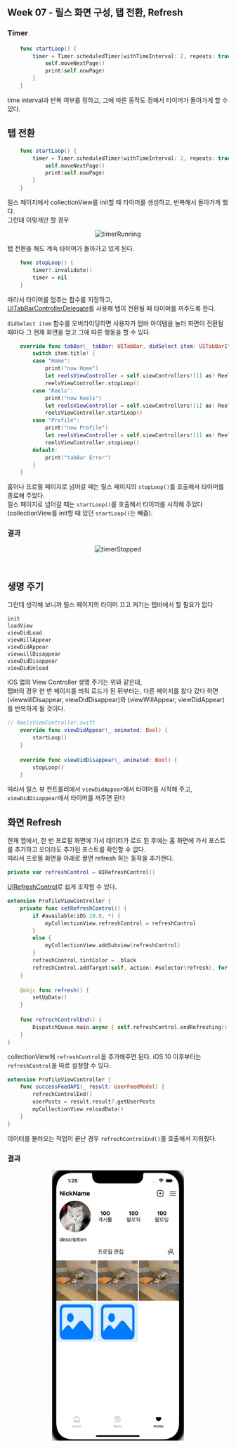 ## Week 07 - 릴스 화면 구성, 탭 전환, Refresh

### Timer
```swift
    func startLoop() {
        timer = Timer.scheduledTimer(withTimeInterval: 2, repeats: true) { _ in
            self.moveNextPage()
            print(self.nowPage)
        }
    }
```
time interval과 반복 여부를 정하고, 그에 따른 동작도 정해서 타이머가 돌아가게 할 수 있다.  


## 탭 전환
```swift
    func startLoop() {
        timer = Timer.scheduledTimer(withTimeInterval: 2, repeats: true) { _ in
            self.moveNextPage()
            print(self.nowPage)
        }
    }
```
릴스 페이지에서 collectionView를 init할 때 타이머를 생성하고, 반복해서 돌아가게 했다.  
그런데 이렇게만 할 경우  

<p align="center">
<img src="timerRunning.gif" width="300px" title="timerRunning"></img>
</p>

탭 전환을 해도 계속 타이머가 돌아가고 있게 된다.

```swift
    func stopLoop() {
        timer?.invalidate()
        timer = nil
    }
```
따라서 타이머를 멈추는 함수를 지정하고,  
[UITabBarControllerDelegate](https://developer.apple.com/documentation/uikit/uitabbarcontrollerdelegate)를 사용해 탭이 전환될 때 타이머를 꺼주도록 한다.  

`didSelect item` 함수를 오버라이딩하면 사용자가 탭바 아이템을 눌러 화면이 전환될 때마다 그 현재 화면을 얻고 그에 따른 행동을 할 수 있다.  
```swift
    override func tabBar(_ tabBar: UITabBar, didSelect item: UITabBarItem) {
        switch item.title! {
        case "Home":
            print("now Home")
            let reelsViewController = self.viewControllers![1] as! ReelsViewController
            reelsViewController.stopLoop()
        case "Reels":
            print("now Reels")
            let reelsViewController = self.viewControllers![1] as! ReelsViewController
            reelsViewController.startLoop()
        case "Profile":
            print("now Profile")
            let reelsViewController = self.viewControllers![1] as! ReelsViewController
            reelsViewController.stopLoop()
        default:
            print("tabBar Error")
        }
    }
```
홈이나 프로필 페이지로 넘어갈 때는 릴스 페이지의 `stopLoop()`를 호출해서 타이머를 종료해 주었다.  
릴스 페이지로 넘어갈 때는 `startLoop()`를 호출해서 타이머를 시작해 주었다(collectionView를 init할 때 있던 `startLoop()`는 빼줌).

### 결과

<p align="center">
<img src="timerStopped.gif" width="300px" title="timerStopped"></img>
</p>
<br>

## 생명 주기
그런데 생각해 보니까 릴스 페이지의 타이머 끄고 켜기는 탭바에서 할 필요가 없다  

```
init
loadView
viewDidLoad
viewWillAppear
viewDidAppear
viewwillDisappear
viewDidDisappear
viewDidUnload
```
iOS 앱의 View Controller 생명 주기는 위와 같은데,  
탭바의 경우 한 번 페이지를 띄워 로드가 된 뒤부터는, 다른 페이지를 왔다 갔다 하면 (viewwillDisappear, viewDidDisappear)와 (viewWillAppear, viewDidAppear)를 반복하게 될 것이다.

```swift
// ReelsViewController.swift
    override func viewDidAppear(_ animated: Bool) {
        startLoop()
    }
    
    override func viewDidDisappear(_ animated: Bool) {
        stopLoop()
    }
```
따라서 릴스 뷰 컨트롤러에서 `viewDidAppear`에서 타이머를 시작해 주고, `viewDidDisappear`에서 타이머를 꺼주면 된다
<br>

## 화면 Refresh
현재 앱에서, 한 번 프로필 화면에 가서 데이터가 로드 된 후에는 홈 화면에 가서 포스트를 추가하고 오더라도 추가된 포스트를 확인할 수 없다.  
따라서 프로필 화면을 아래로 끌면 refresh 하는 동작을 추가한다.

```swift
private var refreshControl = UIRefreshControl()
```
[UIRefreshControl](https://developer.apple.com/documentation/uikit/uirefreshcontrol)로 쉽게 조작할 수 있다.  

```swift
extension ProfileViewController {
    private func setRefreshControl() {
        if #available(iOS 10.0, *) {
            myCollectionView.refreshControl = refreshControl
        }
        else {
            myCollectionView.addSubview(refreshControl)
        }
        refreshControl.tintColor = .black
        refreshControl.addTarget(self, action: #selector(refresh), for: .valueChanged)
    }

    @objc func refresh() {
        setUpData()
    }
    
    func refrechControlEnd() {
        DispatchQueue.main.async { self.refreshControl.endRefreshing() }
    }
}
```
collectionView에 `refreshControl`을 추가해주면 된다. iOS 10 이후부터는 `refreshControl`을 따로 설정할 수 있다.  

```swift
extension ProfileViewController {
    func successFeedAPI(_ result: UserFeedModel) {
        refrechControlEnd()
        userPosts = result.result?.getUserPosts
        myCollectionView.reloadData()
    }
}
```
데이터를 불러오는 작업이 끝난 경우 `refrechControlEnd()`를 호출해서 지워줬다.  

### 결과

<p align="center">
<img src="refresh.gif" width="300px" title="refresh"></img>
</p>

<br>
